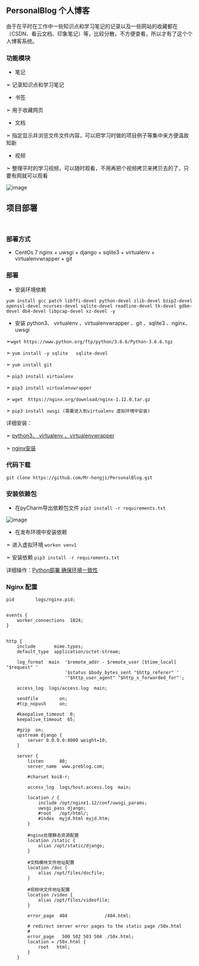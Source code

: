 ## **PersonalBlog**  个人博客
由于在平时在工作中一些知识点和学习笔记的记录以及一些网站的收藏都在（CSDN、看云文档、印象笔记）等，比较分散，不方便查看，所以才有了这个个人博客系统。

### **功能模块**
* 笔记

➣ 记录知识点和学习笔记
* 书签

➣ 用于收藏网页
* 文档

➣ 指定显示并浏览文件文件内容，可以把学习时做的项目例子等集中来方便温故知新
* 视频

➣ 整理平时的学习视频，可以随时观看，不用再把个视频拷贝来拷贝去的了，只要有网就可以观看

![image](https://github.com/Mr-hongji/MakePageTool/blob/master/images/perblog.png)


## **项目部署**
<br/>

### **部署方式**
* CentOs 7   nginx + uwsgi + django + sqlite3 + virtualenv + virtualenvwrapper + git

### **部署**
* 安装环境依赖
```linux
yum install gcc patch libffi-devel python-devel zlib-devel bzip2-devel openssl-devel ncurses-devel sqlite-devel readline-devel tk-devel gdbm-devel db4-devel libpcap-devel xz-devel -y
```
* 安装 python3、 virtualenv 、virtualenvwrapper 、git 、sqlite3 、nginx、uwsgi

➣`wget https://www.python.org/ftp/python/3.6.6/Python-3.6.6.tgz`

➣ `yum install -y sqlite   sqlite-devel`

➣ `yum install git`

➣ `pip3 install virtualenv `

➣ `pip3 install virtualenvwrapper `

➣ `wget  https://nginx.org/download/nginx-1.12.0.tar.gz`

➣ `pip3 install uwsgi (需要进入到virtualenv 虚拟环境中安装)`

详细安装：

 ➣ [python3、 virtualenv 、virtualenvwrapper]([Linux安装Python3](https://app.yinxiang.com/shard/s54/nl/19471276/1fce3bab-a630-4811-a124-3b2354750d7d))
 
➣ [nginx安装]([Linux安装Nginx](https://app.yinxiang.com/shard/s54/nl/19471276/11951e62-ef56-4337-a7c9-d6a80f528e72))


### **代码下载**
`git clone https://github.com/Mr-hongji/PersonalBlog.git`

### **安装依赖包**
* 在pyCharm导出依赖包文件
`pip3 install -r requirements.txt`

![image](https://github.com/Mr-hongji/MakePageTool/blob/master/images/requirements.png)

* 在发布环境中安装依赖

➣ 进入虚拟环境 
`workon venv1`

➣ 安装依赖
`pip3 install -r requirements.txt`

详细操作：[Python部署 确保环境一致性](https://app.yinxiang.com/shard/s54/nl/19471276/0578c4d3-0ace-495f-b2eb-44be41de4f56)
<br/>


### **Nginx 配置**
```
pid        logs/nginx.pid;


events {
    worker_connections  1024;
}


http {
    include       mime.types;
    default_type  application/octet-stream;

    log_format  main  '$remote_addr - $remote_user [$time_local] "$request" '
                      '$status $body_bytes_sent "$http_referer" '
                      '"$http_user_agent" "$http_x_forwarded_for"';

    access_log  logs/access.log  main;

    sendfile        on;
    #tcp_nopush     on;

    #keepalive_timeout  0;
    keepalive_timeout  65;

    #gzip  on;
    upstream django {
        server 0.0.0.0:8000 weight=10;
    }

    server {
        listen      80;
        server_name  www.preblog.com;

        #charset koi8-r;

        access_log  logs/host.access.log  main;

        location / {
            include /opt/nginx1.12/conf/uwsgi_params;
            uwsgi_pass django;
            #root   /opt/html/;
            #index  myjd.html myjd.htm;            
        }

        #nginx处理静态资源配置 
        location /static {
            alias /opt/static/django;
        }

        #文档模块文件地址配置
        location /doc {
            alias /opt/files/docfile;
        }

        #视频块文件地址配置
        location /video {
            alias /opt/files/videofile;
        }

        error_page  404              /404.html;

        # redirect server error pages to the static page /50x.html
        #
        error_page   500 502 503 504  /50x.html;
        location = /50x.html {
            root   html;
        }
    }

```
















